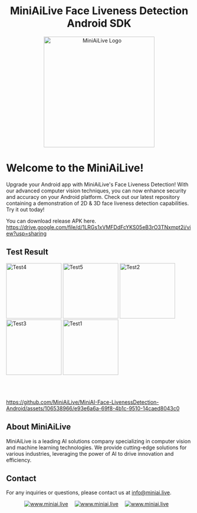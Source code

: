 <div align="center">
   <h1> MiniAiLive Face Liveness Detection Android SDK </h1>
   <img src=https://www.miniai.live/wp-content/uploads/2023/03/logo_name-1-768x426.png alt="MiniAiLive Logo"
   width="300">
</div>

# Welcome to the MiniAiLive!
Upgrade your Android app with MiniAiLive's Face Liveness Detection!   With our advanced computer vision techniques, you can now enhance security and accuracy on your Android platform. Check out our latest repository containing a demonstration of 2D &amp; 3D face liveness detection capabilities.   Try it out today!

You can download release APK here. 
https://drive.google.com/file/d/1LRGs1xVMFDdFcYKS05eB3rO3TNxmpt2i/view?usp=sharing

## Test Result
<img src="https://github.com/MiniAiLive/MiniAI-Face-LivenessDetection-Android/assets/106538966/a5d1304a-d5f5-4af2-9ec6-a6f4e59674af_small.jpg" alt="Test4" width="150" />
<img src="https://github.com/MiniAiLive/MiniAI-Face-LivenessDetection-Android/assets/106538966/07a2c05b-2ed2-43e2-b58f-4799829b6ceb_small.jpg" alt="Test5" width="150" />
<img src="https://github.com/MiniAiLive/MiniAI-Face-LivenessDetection-Android/assets/106538966/7a2d1a01-e54e-4fd5-94e6-45adf1fbe5ed_small.jpg" alt="Test2" width="150" />
<img src="https://github.com/MiniAiLive/MiniAI-Face-LivenessDetection-Android/assets/106538966/8bada556-b6fe-4056-bb77-84f555a6b2eb_small.jpg" alt="Test3" width="150" />
<img src="https://github.com/MiniAiLive/MiniAI-Face-LivenessDetection-Android/assets/106538966/15957d97-8967-4950-a73d-30d66704e5bd_small.jpg" alt="Test1" width="150" />

<br></br>

https://github.com/MiniAiLive/MiniAI-Face-LivenessDetection-Android/assets/106538966/e93e6a6a-69f8-4b1c-9510-14caed8043c0

## About MiniAiLive
MiniAiLive is a leading AI solutions company specializing in computer vision and machine learning technologies. We provide cutting-edge solutions for various industries, leveraging the power of AI to drive innovation and efficiency.

## Contact
For any inquiries or questions, please contact us at info@miniai.live.

<p align="center">
<a target="_blank" href="https://t.me/Contact_MiniAiLive"><img src="https://img.shields.io/badge/telegram-@MiniAiLive-blue.svg?logo=telegram" alt="www.miniai.live"></a>&emsp;
<a target="_blank" href="https://wa.me/+19162702374"><img src="https://img.shields.io/badge/whatsapp-MiniAiLive-blue.svg?logo=whatsapp" alt="www.miniai.live"></a>&emsp;
<a target="_blank" href="https://join.skype.com/invite/ltQEVDmVddTe"><img src="https://img.shields.io/badge/skype-MiniAiLive-blue.svg?logo=skype" alt="www.miniai.live"></a>&emsp;
</p>
